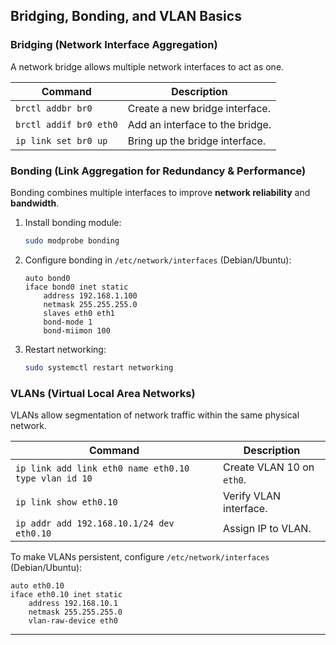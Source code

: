 
## **Bridging, Bonding, and VLAN Basics**

### **Bridging (Network Interface Aggregation)**
A network bridge allows multiple network interfaces to act as one.

| Command | Description |
|---------|-------------|
| `brctl addbr br0` | Create a new bridge interface. |
| `brctl addif br0 eth0` | Add an interface to the bridge. |
| `ip link set br0 up` | Bring up the bridge interface. |

### **Bonding (Link Aggregation for Redundancy & Performance)**
Bonding combines multiple interfaces to improve **network reliability** and **bandwidth**.

1. Install bonding module:
   ```bash
   sudo modprobe bonding
   ```
2. Configure bonding in `/etc/network/interfaces` (Debian/Ubuntu):
   ```plaintext
   auto bond0
   iface bond0 inet static
       address 192.168.1.100
       netmask 255.255.255.0
       slaves eth0 eth1
       bond-mode 1
       bond-miimon 100
   ```
3. Restart networking:
   ```bash
   sudo systemctl restart networking
   ```

### **VLANs (Virtual Local Area Networks)**
VLANs allow segmentation of network traffic within the same physical network.

| Command | Description |
|---------|-------------|
| `ip link add link eth0 name eth0.10 type vlan id 10` | Create VLAN 10 on `eth0`. |
| `ip link show eth0.10` | Verify VLAN interface. |
| `ip addr add 192.168.10.1/24 dev eth0.10` | Assign IP to VLAN. |

To make VLANs persistent, configure `/etc/network/interfaces` (Debian/Ubuntu):
```plaintext
auto eth0.10
iface eth0.10 inet static
    address 192.168.10.1
    netmask 255.255.255.0
    vlan-raw-device eth0
```

---
